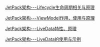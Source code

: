 [JetPack架构---Lifecycle生命周期相关与原理](https://blog.csdn.net/yangzhaomuma/article/details/106294386)

[JetPack架构---ViewModel作用、使用与原理](https://blog.csdn.net/yangzhaomuma/article/details/106180242)

[JetPack架构---LiveData特性、原理](https://blog.csdn.net/yangzhaomuma/article/details/106065708)

[JetPack架构---LiveData的使用与示例](https://blog.csdn.net/yangzhaomuma/article/details/106732363)